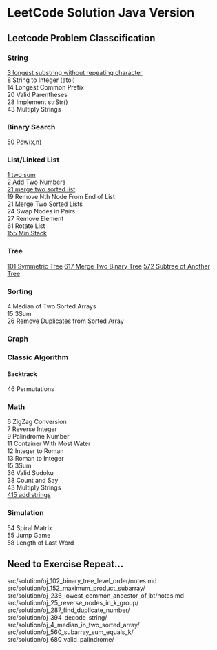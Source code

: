 # LeetCode Solution Java Version 

## Leetcode Problem Classcification

### String  
[3 longest substring without repeating character](src/solution/oj_3_longest_substring_without_repeating_char)  
8 String to Integer (atoi)    
14 Longest Common Prefix  
20 Valid Parentheses  
28 Implement strStr()  
43 Multiply Strings  


### Binary Search
[50 Pow(x,n)](src/solution/oj_50_pow_x_n)

### List/Linked List
[1 two sum](src/solution/leetcode/lc_1_twosum)  
[2 Add Two Numbers](src/solution/leetcode/lc_2_add_two_num)    
[21 merge two sorted list](src/solution/leetcode/lc_21_merge_two_sorted_list)    
19 Remove Nth Node From End of List  
21 Merge Two Sorted Lists  
24 Swap Nodes in Pairs  
27 Remove Element  
61 Rotate List   
[155 Min Stack](src/solution/oj_155_min_stack)  

### Tree
[101 Symmetric Tree](src/solution/oj_101_symmetric_tree)
[617 Merge Two Binary Tree](src/solution/oj_617_merge_two_binary_tree)
[572 Subtree of Another Tree](src/solution/oj_572_subtree_of_another_tree)  

### Sorting
4 Median of Two Sorted Arrays  
15 3Sum  
26 Remove Duplicates from Sorted Array  


### Graph

### Classic Algorithm
#### Backtrack
46 Permutations  


### Math
6 ZigZag Conversion  
7 Reverse Integer  
9 Palindrome Number  
11 Container With Most Water  
12 Integer to Roman  
13 Roman to Integer  
15 3Sum  
36 Valid Sudoku  
38 Count and Say  
43 Multiply Strings  
[415 add strings](src/solution/oj_415_add_strings)

### Simulation
54 Spiral Matrix  
55 Jump Game  
58 Length of Last Word  

## Need to Exercise Repeat...  

src/solution/oj_102_binary_tree_level_order/notes.md
src/solution/oj_152_maximum_product_subarray/
src/solution/oj_236_lowest_common_ancestor_of_bt/notes.md
src/solution/oj_25_reverse_nodes_in_k_group/
src/solution/oj_287_find_duplicate_number/
src/solution/oj_394_decode_string/
src/solution/oj_4_median_in_two_sorted_array/
src/solution/oj_560_subarray_sum_equals_k/
src/solution/oj_680_valid_palindrome/
